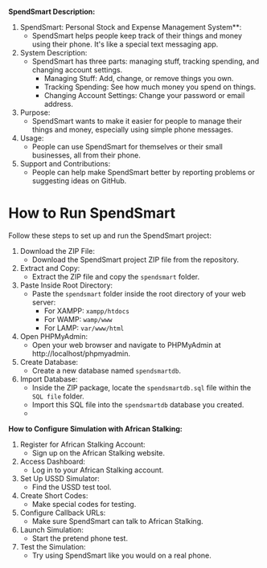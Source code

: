 **SpendSmart Description:**
1. SpendSmart: Personal Stock and Expense Management System**:
   - SpendSmart helps people keep track of their things and money using their phone. It's like a special text messaging app.
2. System Description:
   - SpendSmart has three parts: managing stuff, tracking spending, and changing account settings.
     - Managing Stuff: Add, change, or remove things you own.
     - Tracking Spending: See how much money you spend on things.
     - Changing Account Settings: Change your password or email address.
3. Purpose:
   - SpendSmart wants to make it easier for people to manage their things and money, especially using simple phone messages.
4. Usage:
   - People can use SpendSmart for themselves or their small businesses, all from their phone.
5. Support and Contributions:
   - People can help make SpendSmart better by reporting problems or suggesting ideas on GitHub.

# How to Run SpendSmart

Follow these steps to set up and run the SpendSmart project:

1. Download the ZIP File:
   - Download the SpendSmart project ZIP file from the repository.
2. Extract and Copy:
   - Extract the ZIP file and copy the `spendsmart` folder.
3. Paste Inside Root Directory:
   - Paste the `spendsmart` folder inside the root directory of your web server:
     - For XAMPP: `xampp/htdocs`
     - For WAMP: `wamp/www`
     - For LAMP: `var/www/html`
4. Open PHPMyAdmin:
   - Open your web browser and navigate to PHPMyAdmin at http://localhost/phpmyadmin.
5. Create Database:
   - Create a new database named `spendsmartdb`.
6. Import Database:
   - Inside the ZIP package, locate the `spendsmartdb.sql` file within the `SQL file` folder.
   - Import this SQL file into the `spendsmartdb` database you created.
   - 
**How to Configure Simulation with African Stalking:**

1. Register for African Stalking Account:
   - Sign up on the African Stalking website.
2. Access Dashboard:
   - Log in to your African Stalking account.
3. Set Up USSD Simulator:
   - Find the USSD test tool.
4. Create Short Codes:
   - Make special codes for testing.
5. Configure Callback URLs:
   - Make sure SpendSmart can talk to African Stalking.
6. Launch Simulation:
   - Start the pretend phone test.
7. Test the Simulation:
   - Try using SpendSmart like you would on a real phone.
